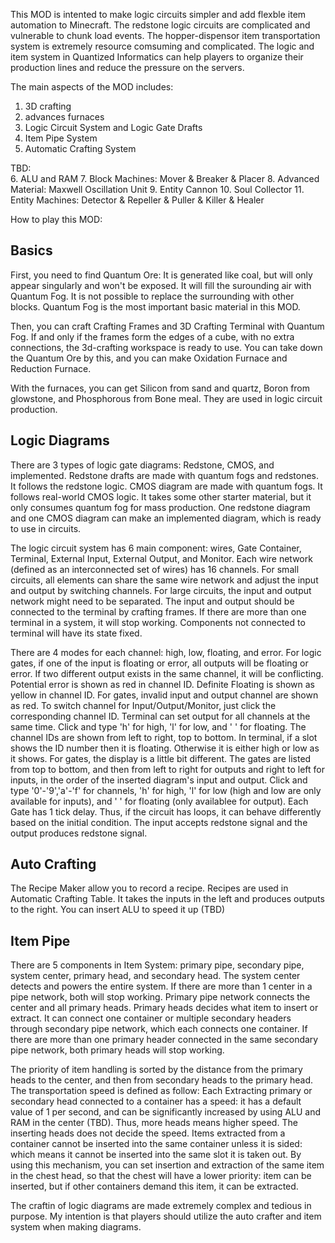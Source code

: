 This MOD is intented to make logic circuits simpler and add flexble item automation to Minecraft. The redstone logic circuits are complicated and vulnerable to chunk load events. The hopper-dispensor item transportation system is extremely resource comsuming and complicated. The logic and item system in Quantized Informatics can help players to organize their production lines and reduce the pressure on the servers.

The main aspects of the MOD includes:
1. 3D crafting
2. advances furnaces
3. Logic Circuit System and Logic Gate Drafts
4. Item Pipe System
5. Automatic Crafting System

TBD:  
6. ALU and RAM
7. Block Machines: Mover & Breaker & Placer
8. Advanced Material: Maxwell Oscillation Unit
9. Entity Cannon
10. Soul Collector
11. Entity Machines: Detector & Repeller & Puller & Killer & Healer

How to play this MOD:

## Basics

First, you need to find Quantum Ore: It is generated like coal, but will only appear singularly and won't be exposed. It will fill the surounding air with Quantum Fog. It is not possible to replace the surrounding with other blocks. Quantum Fog is the most important basic material in this MOD.

Then, you can craft Crafting Frames and 3D Crafting Terminal with Quantum Fog. If and only if the frames form the edges of a cube, with no extra connections, the 3d-crafting workspace is ready to use. You can take down the Quantum Ore by this, and you can make Oxidation Furnace and Reduction Furnace.

With the furnaces, you can get Silicon from sand and quartz, Boron from glowstone, and Phosphorous from Bone meal. They are used in logic circuit production.  

## Logic Diagrams

There are 3 types of logic gate diagrams: Redstone, CMOS, and implemented. Redstone drafts are made with quantum fogs and redstones. It follows the redstone logic. CMOS diagram are made with quantum fogs. It follows real-world CMOS logic. It takes some other starter material, but it only consumes quantum fog for mass production. One redstone diagram and one CMOS diagram can make an implemented diagram, which is ready to use in circuits.

The logic circuit system has 6 main component: wires, Gate Container, Terminal, External Input, External Output, and Monitor. Each wire network (defined as an interconnected set of wires) has 16 channels. For small circuits, all elements can share the same wire network and adjust the input and output by switching channels. For large circuits, the input and output network might need to be separated. The input and output should be connected to the terminal by crafting frames. If there are more than one terminal in a system, it will stop working. Components not connected to terminal will have its state fixed.

There are 4 modes for each channel: high, low, floating, and error. For logic gates, if one of the input is floating or error, all outputs will be floating or error. If two different output exists in the same channel, it will be conflicting. Potential error is shown as red in channel ID. Definite Floating is shown as yellow in channel ID. For gates, invalid input and output channel are shown as red. To switch channel for Input/Output/Monitor, just click the corresponding channel ID. Terminal can set output for all channels at the same time. Click and type 'h' for high, 'l' for low, and ' ' for floating. The channel IDs are shown from left to right, top to bottom. In terminal, if a slot shows the ID number then it is floating. Otherwise it is either high or low as it shows. For gates, the display is a little bit different. The gates are listed from top to bottom, and then from left to right for outputs and right to left for inputs, in the order of the inserted diagram's input and output. Click and type '0'-'9','a'-'f' for  channels, 'h' for high, 'l' for low (high and low are only available for inputs), and ' ' for floating (only availablee for output). Each Gate has 1 tick delay. Thus, if the circuit has loops, it can behave differently based on the initial condition. The input accepts redstone signal and the output produces redstone signal.

## Auto Crafting

The Recipe Maker allow you to record a recipe. Recipes are used in Automatic Crafting Table. It takes the inputs in the left and produces outputs to the right. You can insert ALU to speed it up (TBD)

## Item Pipe

There are 5 components in Item System: primary pipe, secondary pipe, system center, primary head, and secondary head. The system center detects and powers the entire system. If there are more than 1 center in a pipe network, both will stop working. Primary pipe network connects the center and all primary heads. Primary heads decides what item to insert or extract. It can connect one container or multiple secondary headers through secondary pipe network, which each connects one container. If there are more than one primary header connected in the same secondary pipe network, both primary heads will stop working.

The priority of item handling is sorted by the distance from the primary heads to the center, and then from secondary heads to the primary head. The transportation speed is defined as follow: Each Extracting primary or secondary head connected to a container has a speed: it has a default value of 1 per second, and can be significantly increased by using ALU and RAM in the center (TBD). Thus, more heads means higher speed. The inserting heads does not decide the speed. Items extracted from a container cannot be inserted into the same container unless it is sided: which means it cannot be inserted into the same slot it is taken out. By using this mechanism, you can set insertion and extraction of the same item in the chest head, so that the chest will have a lower priority: item can be inserted, but if other containers demand this item, it can be extracted.

The craftin of logic diagrams are made extremely complex and tedious in purpose. My intention is that players should utilize the auto crafter and item system when making diagrams.
